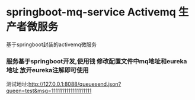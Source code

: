 # springboot-mq-service Activemq 生产者微服务
基于springboot封装的activemq微服务


### 服务基于springboot开发,使用钱 修改配置文件中mq地址和eureka地址 放开eureka注解即可使用

测试地址:http://127.0.0.1:8088/queuesend.json?queen=test&msg=1111111111111111111
